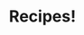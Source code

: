 ---
layout: "page"
title: "Recipes!"
description: Cooking and Baking | A food and travel blog by @CarissaEats, where I share my favorite small businesses, easy recipes, and travel adventures.
---